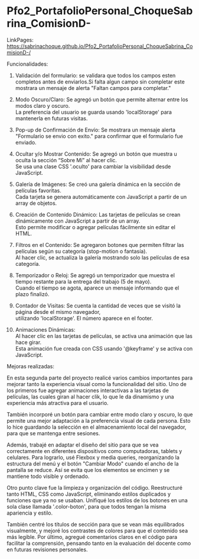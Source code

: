 # Pfo2_PortafolioPersonal_ChoqueSabrina_ComisionD-

LinkPages: https://sabrinachoque.github.io/Pfo2_PortafolioPersonal_ChoqueSabrina_ComisionD-/


Funcionalidades:

1. Validación del formulario:
se validara que todos los campos esten completos antes de enviarlos.Si falta algun campo sin completar este mostrara un mensaje de alerta "Faltan campos para completar."

2. Modo Oscuro/Claro:
Se agregó un botón que permite alternar entre los modos claro y oscuro.  
La preferencia del usuario se guarda usando 'localStorage' para mantenerla en futuras visitas.

3. Pop-up de Confirmación de Envío:
Se mostrara un mensaje alerta "Formulario se envio con exito." para confirmar que el formulario fue enviado.

4. Ocultar y/o Mostrar Contenido:
Se agregó un botón que muestra u oculta la sección “Sobre Mí” al hacer clic.  
Se usa una clase CSS '.oculto' para cambiar la visibilidad desde JavaScript.

5. Galería de Imágenes:
Se creó una galería dinámica en la sección de películas favoritas.  
Cada tarjeta se genera automáticamente con JavaScript a partir de un array de objetos.

6. Creación de Contenido Dinámico:
Las tarjetas de películas se crean dinámicamente con JavaScript a partir de un array.  
Esto permite modificar o agregar películas fácilmente sin editar el HTML.

7. Filtros en el Contenido:
Se agregaron botones que permiten filtrar las películas según su categoría (stop-motion o fantasía).  
Al hacer clic, se actualiza la galería mostrando solo las películas de esa categoría.

8. Temporizador o Reloj:
Se agregó un temporizador que muestra el tiempo restante para la entrega del trabajo (5 de mayo).  
Cuando el tiempo se agota, aparece un mensaje informando que el plazo finalizó.

9. Contador de Visitas:
Se cuenta la cantidad de veces que se visitó la página desde el mismo navegador,  
utilizando 'localStorage'. El número aparece en el footer.

10. Animaciones Dinámicas:  
Al hacer clic en las tarjetas de películas, se activa una animación que las hace girar.  
Esta animación fue creada con CSS usando '@keyframe' y se activa con JavaScript.


Mejoras realizadas: 

En esta segunda parte del proyecto realicé varios cambios importantes para mejorar tanto la experiencia visual como la funcionalidad del sitio. Uno de los primeros fue agregar animaciones interactivas a las tarjetas de películas, las cuales giran al hacer clik, lo que le da dinamismo y una experiencia más atractiva para el usuario.

También incorporé un botón para cambiar entre modo claro y oscuro, lo que permite una mejor adaptación a la preferencia visual de cada persona. Esto lo hice guardando la selección en el almacenamiento local del navegador, para que se mantenga entre sesiones.

Además, trabajé en adaptar el diseño del sitio para que se vea correctamente en diferentes dispositivos como computadoras, tablets y celulares. Para lograrlo, usé Flexbox y media queries, reorganizando la estructura del menú y el botón "Cambiar Modo" cuando el ancho de la pantalla se reduce. Así se evita que los elementos se encimen y se mantiene todo visible y ordenado.

Otro punto clave fue la limpieza y organización del código. Reestructuré tanto HTML, CSS como JavaScript, eliminando estilos duplicados y funciones que ya no se usaban. Unifiqué los estilos de los botones en una sola clase llamada '.color-boton', para que todos tengan la misma apariencia y estilo.

También centré los títulos de sección para que se vean más equilibrados visualmente, y mejoré los contrastes de colores para que el contenido sea más legible. Por último, agregué comentarios claros en el código para facilitar la comprensión, pensando tanto en la evaluación del docente como en futuras revisiones personales.





